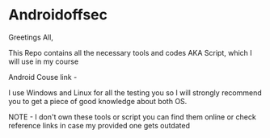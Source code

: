 # Androidoffsec

Greetings All,

This Repo contains all the necessary tools and codes AKA Script, which I will use in my course

Android Couse link - 

I use Windows and Linux for all the testing you so I will strongly recommend you to get a piece of good knowledge about both OS.



NOTE - I don't own these tools or script you can find them online or check reference links in case my provided one gets outdated

